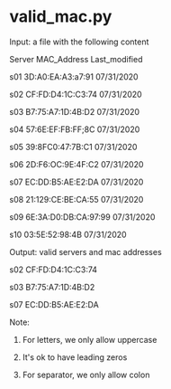 # valid_mac.py


Input: a file with the following content

Server MAC_Address Last_modified

s01 3D:A0:EA:A3:a7:91 07/31/2020

s02 CF:FD:D4:1C:C3:74 07/31/2020

s03 B7:75:A7:1D:4B:D2 07/31/2020

s04 57:6E:EF:FB:FF;8C 07/31/2020

s05 39:8FC0:47:7B:C1 07/31/2020

s06 2D:F6:OC:9E:4F:C2 07/31/2020

s07 EC:DD:B5:AE:E2:DA 07/31/2020

s08 21:129:CE:BE:CA:55 07/31/2020

s09 6E:3A:D0:DB:CA:97:99 07/31/2020

s10 03:5E:52:98:4B 07/31/2020
 
Output: valid servers and mac addresses

s02 CF:FD:D4:1C:C3:74

s03 B7:75:A7:1D:4B:D2

s07 EC:DD:B5:AE:E2:DA
 
Note:

1) For letters, we only allow uppercase 

2) It's ok to have leading zeros

3) For separator, we only allow colon
